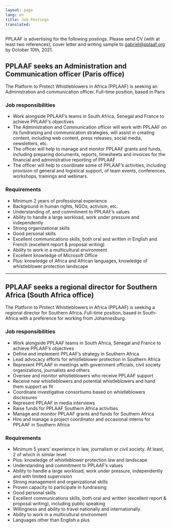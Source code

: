 ```yaml
---
layout: page
lang: en
title: Job Postings
translated: 
---
```


PPLAAF is advertising for the following postings. 
Please send CV (with at least two references), cover letter and writing sample to [gabriel@pplaaf.org](mailto:gabriel@pplaaf.org) by
October 10th, 2021.

## PPLAAF seeks an Administration and Communication officer (Paris office) 
The Platform to Protect Whistleblowers in Africa (PPLAAF) is seeking an Administration and communication officer. Full-time position, based in Paris

### Job responsibilities
- Work alongside PPLAAF’s teams in South Africa, Senegal and France to achieve PPLAAF’s objectives
- The Administration and Communication officer will work with PPLAAF on its fundraising and communication strategies, will assist in creating content, including web content, press releases, social media, newsletters, etc.
- The officer will help to manage and monitor PPLAAF grants and funds, including preparing documents, reports, timesheets and invoices for the financial and administrative reporting of PPLAAF
- The officer will help to coordinate some of PPLAAF’s activities, including provision of general and logistical support, of team events, conferences, workshops, trainings and webinars.

### Requirements
- Minimum 2 years of professional experience
- Background in human rights, NGOs, activism, etc.
- Understanding of, and commitment to PPLAAF’s values
- Ability to handle a large workload, work under pressure and independently
- Strong organizational skills
- Good personal skills
- Excellent communications skills, both oral and written in English and French (excellent report & proposal writing)
- Ability to work in a multicultural environment
- Excellent knowledge of Microsoft Office
- Plus: knowledge of Africa and African languages, knowledge of whistleblower protection landscape


----------------------

## PPLAAF seeks a regional director for Southern Africa (South Africa office)
The Platform to Protect Whistleblowers in Africa (PPLAAF) is seeking a regional director for Southern
Africa. Full-time position, based in South-Africa with a preference for working from Johannesburg.

### Job responsibilities
- Work alongside PPLAAF teams in South Africa, Senegal and France to achieve PPLAAF’s objectives
- Define and implement PPLAAF’s strategy in Southern Africa
- Lead advocacy efforts for whistleblower protection in Southern Africa
- Represent PPLAAF in meetings with government officials, civil society organizations, journalists and others
- Oversee and monitor whistleblowers who receive PPLAAF support
- Receive new whistleblowers and potential whistleblowers and hand them support as fit
- Coordinate investigative consortiums based on whistleblowers disclosures
- Represent PPLAAF in media interviews
- Raise funds for PPLAAF Southern Africa activities
- Manage and monitor PPLAAF grants and funds for Southern Africa
- Hire and manage a project coordinator and occasional interns for PPLAAF in Southern Africa

### Requirements
- Minimum 5 years’ experience in law, journalism or civil society. At least, 2 of which in similar level
- Plus: knowledge of whistleblower protection law and landscape
- Understanding and commitment to PPLAAF’s values
- Ability to handle a large workload, work under pressure, independently and with limited supervision
- Strong management and organizational skills
- Proven capacity to participate in fundraising
- Good personal skills
- Excellent communications skills, both oral and written (excellent report & proposal writing), including public speaking
- Willingness and ability to travel nationally and internationally.
- Ability to work in a multicultural environment
- Languages other than English a plus

